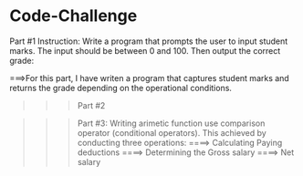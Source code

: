# Code-Challenge

Part #1
Instruction: Write a program that prompts the user to input student marks. The input should be between 0 and 100. Then output the correct grade:

===>For this part, I have writen a program that captures student marks and returns the grade depending on the operational conditions.

> > > Part #2

> > > Part #3:
> > > Writing arimetic function
> > > use comparison operator (conditional operators).
> > > This achieved by conducting three operations:
> > > ====> Calculating Paying deductions
> > > ====> Determining the Gross salary
> > > ====> Net salary
